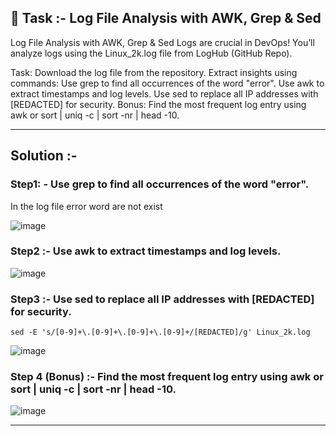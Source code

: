 ## 📌 Task :- Log File Analysis with AWK, Grep & Sed
Log File Analysis with AWK, Grep & Sed
Logs are crucial in DevOps! You’ll analyze logs using the Linux_2k.log file from LogHub (GitHub Repo).

Task: Download the log file from the repository. Extract insights using commands: Use grep to find all occurrences of the word "error". Use awk to extract timestamps and log levels. Use sed to replace all IP addresses with [REDACTED] for security. Bonus: Find the most frequent log entry using awk or sort | uniq -c | sort -nr | head -10.

---
## Solution :-

### Step1: - Use grep to find all occurrences of the word "error".

In the log file error word are not exist 

![image](https://github.com/user-attachments/assets/6263555b-7bc7-4469-8960-cef9421a6054)

### Step2 :- Use awk to extract timestamps and log levels.

![image](https://github.com/user-attachments/assets/7a0e0845-f08c-4e4f-9755-6314790bfb45)

### Step3 :- Use sed to replace all IP addresses with [REDACTED] for security.

```
sed -E 's/[0-9]+\.[0-9]+\.[0-9]+\.[0-9]+/[REDACTED]/g' Linux_2k.log
```

![image](https://github.com/user-attachments/assets/fedb4a63-8d79-4b56-8292-af92d094aecd)

### Step 4 (Bonus) :- Find the most frequent log entry using awk or sort | uniq -c | sort -nr | head -10.

![image](https://github.com/user-attachments/assets/947c393d-d05c-4203-96ca-4509a37017c3)

---
